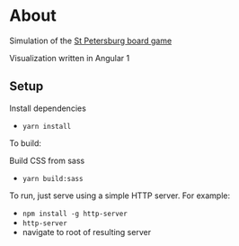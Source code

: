 # About

Simulation of the [St Petersburg board game](https://boardgamegeek.com/boardgame/9217/saint-petersburg)

Visualization written in Angular 1

## Setup

Install dependencies

* `yarn install`

To build:

Build CSS from sass

* `yarn build:sass`

To run, just serve using a simple HTTP server. For example:

* `npm install -g http-server`
* `http-server`
* navigate to root of resulting server
